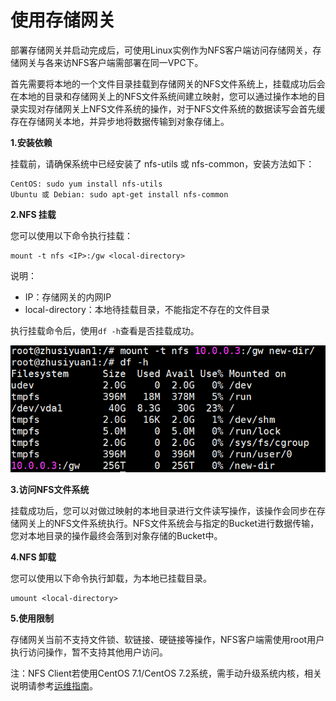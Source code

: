 # 使用存储网关

部署存储网关并启动完成后，可使用Linux实例作为NFS客户端访问存储网关，存储网关与各来访NFS客户端需部署在同一VPC下。

首先需要将本地的一个文件目录挂载到存储网关的NFS文件系统上，挂载成功后会在本地的目录和存储网关上的NFS文件系统间建立映射，您可以通过操作本地的目录实现对存储网关上NFS文件系统的操作，对于NFS文件系统的数据读写会首先缓存在存储网关本地，并异步地将数据传输到对象存储上。

**1.安装依赖**

挂载前，请确保系统中已经安装了 nfs-utils 或 nfs-common，安装方法如下：

```
CentOS: sudo yum install nfs-utils
Ubuntu 或 Debian: sudo apt-get install nfs-common
```

**2.NFS 挂载**

您可以使用以下命令执行挂载：

```
mount -t nfs <IP>:/gw <local-directory> 
```

说明：

- IP：存储网关的内网IP
- local-directory：本地待挂载目录，不能指定不存在的文件目录

执行挂载命令后，使用`df -h`查看是否挂载成功。

![mount](../../../../image/Storage-Gateway/storagegateway-6.png)

**3.访问NFS文件系统**

挂载成功后，您可以对做过映射的本地目录进行文件读写操作，该操作会同步在存储网关上的NFS文件系统执行。NFS文件系统会与指定的Bucket进行数据传输，您对本地目录的操作最终会落到对象存储的Bucket中。

**4.NFS 卸载**

您可以使用以下命令执行卸载，<local-directory>为本地已挂载目录。

```
umount <local-directory>
```

**5.使用限制**

存储网关当前不支持文件锁、软链接、硬链接等操作，NFS客户端需使用root用户执行访问操作，暂不支持其他用户访问。

注：NFS Client若使用CentOS 7.1/CentOS 7.2系统，需手动升级系统内核，相关说明请参考[运维指南](../Operation-Guide/Operation-Maintenance.md)。
